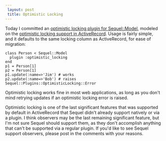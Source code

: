 ```yaml
---
 layout: post
 title: Optimistic Locking
---
```


Today I committed an <a href="http://github.com/jeremyevans/sequel/raw/master/lib/sequel/plugins/optimistic_locking.rb">optimistic locking plugin for Sequel::Model</a>, modeled on the <a href="http://api.rubyonrails.org/classes/ActiveRecord/Locking/Optimistic.html">optimistic locking support in ActiveRecord</a>.  Usage is fairly simple, and it defaults to the same locking column as ActiveRecord, for ease of migration:

    class Person < Sequel::Model
      plugin :optimistic_locking
    end
    p1 = Person[1]
    p2 = Person[1]
    p1.update(:name=>'Jim') # works
    p2.update(:name=>'Bob') # raises Sequel::Plugins::OptimisticLocking::Error

Optimistic locking works fine in most web applications, as long as you don't mind retrying updates if an optimistic locking error is raised.

Optimistic locking is one of the last significant features that was supported by default in ActiveRecord that Sequel didn't already support natively or via a plugin.  I think observers may be the last remaining significant feature, but I'm not sure Sequel should support them, as they don't accomplish anything that can't be supported via a regular plugin.  If you'd like to see Sequel support observers, please post in the comments with your reasons.
